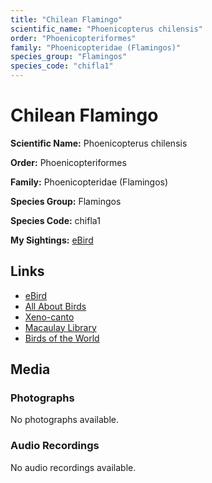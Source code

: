 ```yaml
---
title: "Chilean Flamingo"
scientific_name: "Phoenicopterus chilensis"
order: "Phoenicopteriformes"
family: "Phoenicopteridae (Flamingos)"
species_group: "Flamingos"
species_code: "chifla1"
---
```


# Chilean Flamingo

**Scientific Name:** Phoenicopterus chilensis

**Order:** Phoenicopteriformes

**Family:** Phoenicopteridae (Flamingos)

**Species Group:** Flamingos

**Species Code:** chifla1

**My Sightings:** [eBird](https://ebird.org/lifelist?r=world&time=life&spp=chifla1)

## Links
* [eBird](https://ebird.org/species/chifla1) 
* [All About Birds](https://www.allaboutbirds.org/guide/chifla1) 
* [Xeno-canto](https://www.xeno-canto.org/species/chifla1) 
* [Macaulay Library](https://search.macaulaylibrary.org/catalog?taxonCode=chifla1&sort=rating_rank_desc)
* [Birds of the World](https://birdsoftheworld.org/bow/species/chifla1)

## Media
### Photographs
No photographs available.

### Audio Recordings
No audio recordings available.
